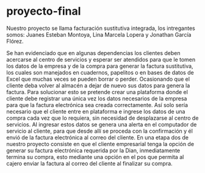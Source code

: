 # proyecto-final
Nuestro proyecto se llama facturación sustitutiva integrada, los intregantes somos: Juanes Esteban Montoya, Lina Marcela Lopera y Jonathan García Flórez.

Se han evidenciado que en algunas dependencias los clientes deben acercarse al centro de servicios y esperar ser atendidos para que le tomen los datos de la empresa y de la compra para generar la factura sustitutiva, los cuales son manejados en cuadernos, papelitos o en bases de datos de Excel que muchas veces se pueden borrar o perder. Ocasionando que el cliente deba volver al almacén a dejar de nuevo sus datos para genera la factura. Para solucionar esto se pretende crear una plataforma donde el cliente debe registrar una única vez los datos necesarios de la empresa para que la factura electrónica sea creada correctamente. Así solo sería necesario que el cliente entre en plataforma e ingrese los datos de una compra cada vez que lo requiera, sin necesidad de desplazarse al centro de servicios. Al ingresar estos datos se genera una alerta en el computador de servicio al cliente, para que desde allí se proceda con la confirmación y él envió de la factura electrónica al correo del cliente.
En una etapa dos de nuestro proyecto consiste en que el cliente empresarial tenga la opción de generar su factura electrónica requerida por la Dian, inmediatamente termina su compra, esto mediante una opción en el pos que permita al cajero enviar la factura al correo del cliente al finalizar su compra.
